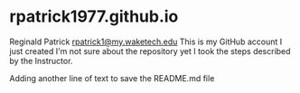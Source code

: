 # rpatrick1977.github.io
Reginald Patrick rpatrick1@my.waketech.edu
This is my GitHub account I just created
I'm not sure about the repository yet
I took the steps described by the Instructor. 

Adding another line of text to save the README.md file

